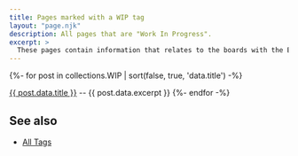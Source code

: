 ```yaml
---
title: Pages marked with a WIP tag
layout: "page.njk"
description: All pages that are "Work In Progress".
excerpt: >
  These pages contain information that relates to the boards with the ESP8266 or ESP32 processor.
---
```


{%- for post in collections.WIP | sort(false, true, 'data.title')  -%}
<p><a href="{{ post.url | url }}">{{ post.data.title }}</a> -- {{ post.data.excerpt }}
{%- endfor -%}


<h2> See also</h2>

<ul>
  <li><a href="/tag/index.htm">All Tags</a></li>
</ul>
